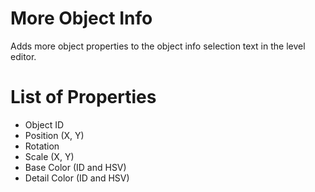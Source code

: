 # More Object Info
Adds more object properties to the object info selection text in the level editor.

# List of Properties
- Object ID
- Position (X, Y)
- Rotation
- Scale (X, Y)
- Base Color (ID and HSV)
- Detail Color (ID and HSV)